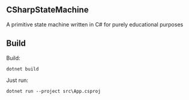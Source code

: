 ﻿## CSharpStateMachine
A primitive state machine written in C# for purely educational purposes

## Build

Build:
```
dotnet build
```

Just run:
```
dotnet run --project src\App.csproj
```

